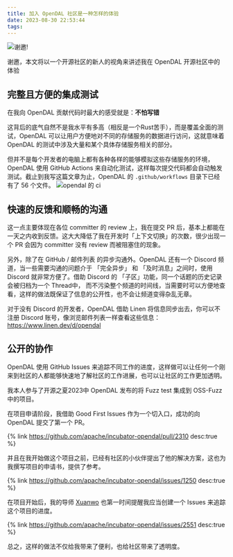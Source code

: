 ```yaml
---
title: 加入 OpenDAL 社区是一种怎样的体验
date: 2023-08-30 22:53:44
tags: 
---
```


![谢邀!](/images/image.png)

谢邀，本文将以一个开源社区的新人的视角来讲述我在 OpenDAL 开源社区中的体验

## 完整且方便的集成测试

在我向 OpenDAL 贡献代码时最大的感受就是：**不怕写错**

这背后的底气自然不是我水平有多高（相反是一个Rust苦手），而是覆盖全面的测试，OpenDAL 可以让用户方便地对不同的存储服务的数据进行访问，这就意味着 OpenDAL 的测试中涉及大量和某个具体存储服务相关的部分。

但并不是每个开发者的电脑上都有各种各样的能够模拟这些存储服务的环境，OpenDAL 使用 GitHub Actions 来自动化测试，这样每次提交代码都会自动触发测试。截止到我写这篇文章为止，OpenDAL 的 `.github/workflows` 目录下已经有了 56 个文件。
![opendal 的 ci](/images/opendal-ci.png)


## 快速的反馈和顺畅的沟通

这一点主要体现在各位 committer 的 review 上，我在提交 PR 后，基本上都能在一天之内收到反馈。这大大降低了我在开发时「上下文切换」的次数，很少出现一个 PR 会因为 committer 没有 review 而被阻塞住的现象。

另外，除了在 GitHub / 邮件列表 的异步沟通外。OpenDAL 还有一个 Discord 频道，当一些需要沟通的问题介于 「完全异步」 和 「及时消息」之间时，使用 Discord 就非常方便了。借助 Discord 的 「子区」功能，同一个话题的历史记录会被归档为一个 Thread中， 而不污染整个频道的时间线，当需要时可以方便地查看，这样的做法既保证了信息的公开性，也不会让频道变得杂乱无章。

对于没有 Discord 的开发者，OpenDAL 借助 Linen 将信息同步出去，你可以不注册 Discord 账号，像浏览邮件列表一样查看这些信息：https://www.linen.dev/d/opendal

## 公开的协作

OpenDAL 使用 GitHub Issues 来追踪不同工作的进度，这样做可以让任何一个刚来到社区的人都能够快速地了解社区的工作进展，也可以让社区的工作更加透明。

我本人参与了开源之夏2023中 OpenDAL 发布的将 Fuzz test 集成到 OSS-Fuzz 中的项目。

在项目申请阶段，我借助 Good First Issues 作为一个切入口，成功的向 OpenDAL 提交了第一个 PR。

{% link https://github.com/apache/incubator-opendal/pull/2310 desc:true %}

并且在我开始做这个项目之前，已经有社区的小伙伴提出了他的解决方案，这也为我撰写项目的申请书，提供了参考。

{% link https://github.com/apache/incubator-opendal/issues/1250 desc:true %}

在项目开始后，我的导师 [Xuanwo](https://xuanwo.io/) 也第一时间提醒我应当创建一个 Issues 来追踪这个项目的进度。

{% link https://github.com/apache/incubator-opendal/issues/2551 desc:true %}

总之，这样的做法不仅给我带来了便利，也给社区带来了透明度。

